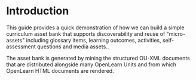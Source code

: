 # Introduction

This guide provides a quick demonstration of how we can build a simple curriculum asset bank that supports discoverability and reuse of "micro-assets" including glossary items, learning outcomes, activities, self-assessment questions and media assets..

The asset bank is generated by mining the structured OU-XML documents that are distributed alongside many OpenLearn Units and from which OpenLearn HTML documents are rendered.
